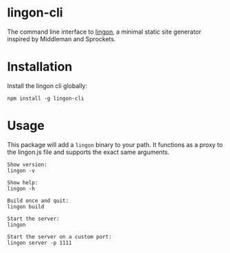 # lingon-cli

The command line interface to [lingon](http://github.com/jpettersson/lingon), a minimal static site generator inspired by Middleman and Sprockets.

# Installation

Install the lingon cli globally:

``
npm install -g lingon-cli
``

# Usage

This package will add a `lingon` binary to your path. It functions as a proxy to the lingon.js file and supports the exact same arguments.

```
Show version: 
lingon -v

Show help: 
lingon -h

Build once and quit:
lingon build

Start the server: 
lingon

Start the server on a custom port:
lingon server -p 1111
```
